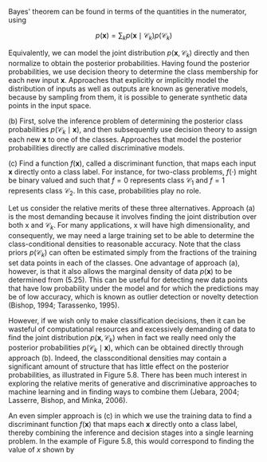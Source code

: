Bayes' theorem can be found in terms of the quantities in the numerator, using

$$
p(\mathbf{x})=\sum_{k} p\left(\mathbf{x} \mid \mathcal{C}_{k}\right) p\left(\mathcal{C}_{k}\right)
$$

Equivalently, we can model the joint distribution $p\left(\mathbf{x}, \mathcal{C}_{k}\right)$ directly and then normalize to obtain the posterior probabilities. Having found the posterior probabilities, we use decision theory to determine the class membership for each new input $\mathbf{x}$. Approaches that explicitly or implicitly model the distribution of inputs as well as outputs are known as generative models, because by sampling from them, it is possible to generate synthetic data points in the input space.

(b) First, solve the inference problem of determining the posterior class probabilities $p\left(\mathcal{C}_{k} \mid \mathbf{x}\right)$, and then subsequently use decision theory to assign each new $\mathbf{x}$ to one of the classes. Approaches that model the posterior probabilities directly are called discriminative models.

(c) Find a function $f(\mathbf{x})$, called a discriminant function, that maps each input $\mathbf{x}$ directly onto a class label. For instance, for two-class problems, $f(\cdot)$ might be binary valued and such that $f=0$ represents class $\mathcal{C}_{1}$ and $f=1$ represents class $\mathcal{C}_{2}$. In this case, probabilities play no role.

Let us consider the relative merits of these three alternatives. Approach (a) is the most demanding because it involves finding the joint distribution over both $\mathrm{x}$ and $\mathcal{C}_{k}$. For many applications, $\mathrm{x}$ will have high dimensionality, and consequently, we may need a large training set to be able to determine the class-conditional densities to reasonable accuracy. Note that the class priors $p\left(\mathcal{C}_{k}\right)$ can often be estimated simply from the fractions of the training set data points in each of the classes. One advantage of approach (a), however, is that it also allows the marginal density of data $p(\mathbf{x})$ to be determined from (5.25). This can be useful for detecting new data points that have low probability under the model and for which the predictions may be of low accuracy, which is known as outlier detection or novelty detection (Bishop, 1994; Tarassenko, 1995).

However, if we wish only to make classification decisions, then it can be wasteful of computational resources and excessively demanding of data to find the joint distribution $p\left(\mathbf{x}, \mathcal{C}_{k}\right)$ when in fact we really need only the posterior probabilities $p\left(\mathcal{C}_{k} \mid \mathbf{x}\right)$, which can be obtained directly through approach (b). Indeed, the classconditional densities may contain a significant amount of structure that has little effect on the posterior probabilities, as illustrated in Figure 5.8. There has been much interest in exploring the relative merits of generative and discriminative approaches to machine learning and in finding ways to combine them (Jebara, 2004; Lasserre, Bishop, and Minka, 2006).

An even simpler approach is (c) in which we use the training data to find a discriminant function $f(\mathbf{x})$ that maps each $\mathbf{x}$ directly onto a class label, thereby combining the inference and decision stages into a single learning problem. In the example of Figure 5.8, this would correspond to finding the value of $x$ shown by